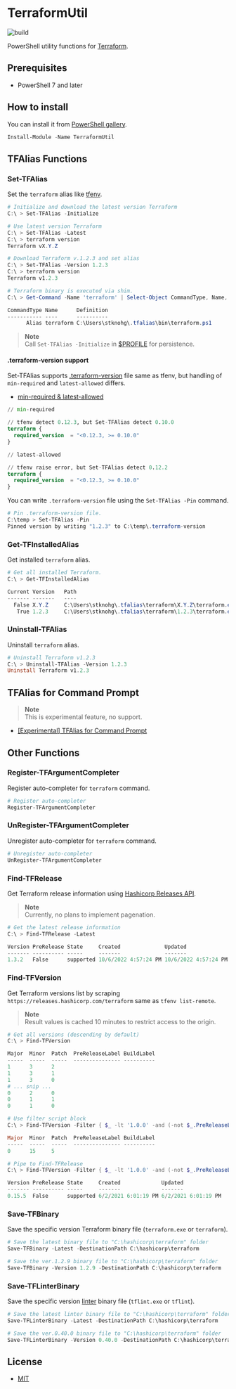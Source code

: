 # TerraformUtil

![build](https://github.com/stknohg/TerraformUtil/workflows/build/badge.svg)

PowerShell utility functions for [Terraform](https://www.terraform.io/).  

## Prerequisites

* PowerShell 7 and later

## How to install

You can install it from [PowerShell gallery](https://www.powershellgallery.com/packages/TerraformUtil/).

```powershell
Install-Module -Name TerraformUtil
```

## TFAlias Functions

### Set-TFAlias

Set the `terraform` alias like [tfenv](https://github.com/tfutils/tfenv).   

```powershell
# Initialize and download the latest version Terraform
C:\ > Set-TFAlias -Initialize

# Use latest version Terraform
C:\ > Set-TFAlias -Latest
C:\ > terraform version
Terraform vX.Y.Z

# Download Terraform v.1.2.3 and set alias
C:\ > Set-TFAlias -Version 1.2.3  
C:\ > terraform version
Terraform v1.2.3

# Terraform binary is executed via shim.
C:\ > Get-Command -Name 'terraform' | Select-Object CommandType, Name, Definition

CommandType Name      Definition
----------- ----      ----------
      Alias terraform C:\Users\stknohg\.tfalias\bin\terraform.ps1
```

> **Note**  
> Call `Set-TFAlias -Initialize` in [$PROFILE](https://learn.microsoft.com/en-us/powershell/module/microsoft.powershell.core/about/about_profiles) for persistence.

#### .terraform-version support

Set-TFAlias supports [.terraform-version](https://github.com/tfutils/tfenv#terraform-version-file) file same as tfenv, but handling of `min-required` and `latest-allowed` differs.  

* [min-required & latest-allowed](https://github.com/tfutils/tfenv#min-required--latest-allowed)

```terraform
// min-required

// tfenv detect 0.12.3, but Set-TFAlias detect 0.10.0
terraform {
  required_version  = "<0.12.3, >= 0.10.0"
}
```

```terraform
// latest-allowed

// tfenv raise error, but Set-TFAlias detect 0.12.2
terraform {
  required_version  = "<0.12.3, >= 0.10.0"
}
```

You can write `.terraform-version` file using the `Set-TFAlias -Pin` command.  

```powershell
# Pin .terraform-version file.
C:\temp > Set-TFAlias -Pin
Pinned version by writing "1.2.3" to C:\temp\.terraform-version
```

### Get-TFInstalledAlias

Get installed `terraform` alias.

```powershell
# Get all installed Terraform.
C:\ > Get-TFInstalledAlias

Current Version   Path
------- -------   ----
  False X.Y.Z     C:\Users\stknohg\.tfalias\terraform\X.Y.Z\terraform.exe
   True 1.2.3     C:\Users\stknohg\.tfalias\terraform\1.2.3\terraform.exe
```

### Uninstall-TFAlias

Uninstall `terraform` alias.

```powershell
# Uninstall Terraform v1.2.3
C:\ > Uninstall-TFAlias -Version 1.2.3
Uninstall Terraform v1.2.3
```

## TFAlias for Command Prompt

> **Note**  
> This is experimental feature, no support.

* [[Experimental] TFAlias for Command Prompt](./TFAliasForCmd.md)

## Other Functions

### Register-TFArgumentCompleter

Register auto-completer for `terraform` command.

```powershell
# Register auto-completer
Register-TFArgumentCompleter
```

### UnRegister-TFArgumentCompleter

Unregister auto-completer for `terraform` command.

```powershell
# Unregister auto-completer
UnRegister-TFArgumentCompleter
```

### Find-TFRelease

Get Terraform release information using [Hashicorp Releases API](https://releases.hashicorp.com/docs/api/v1/#operation/listReleasesV1).

> **Note**  
> Currently, no plans to implement pagenation.

```powershell
# Get the latest release information
C:\ > Find-TFRelease -Latest

Version PreRelease State     Created              Updated
------- ---------- -----     -------              -------
1.3.2   False      supported 10/6/2022 4:57:24 PM 10/6/2022 4:57:24 PM
```

### Find-TFVersion

Get Terraform versions list by scraping `https://releases.hashicorp.com/terraform` same as `tfenv list-remote`.  

> **Note**  
> Result values is cached 10 minutes to restrict access to the origin.

```powershell
# Get all versions (descending by default)
C:\ > Find-TFVersion

Major  Minor  Patch  PreReleaseLabel BuildLabel
-----  -----  -----  --------------- ----------
1      3      2
1      3      1
1      3      0
# ... snip ...
0      2      0
0      1      1
0      1      0

# Use filter script block
C:\ > Find-TFVersion -Filter { $_ -lt '1.0.0' -and (-not $_.PreReleaseLabel) } -Take 1

Major  Minor  Patch  PreReleaseLabel BuildLabel
-----  -----  -----  --------------- ----------
0      15     5

# Pipe to Find-TFRelease
C:\ > Find-TFVersion -Filter { $_ -lt '1.0.0' -and (-not $_.PreReleaseLabel) } -Take 1 | Find-TFRelease

Version PreRelease State     Created             Updated
------- ---------- -----     -------             -------
0.15.5  False      supported 6/2/2021 6:01:19 PM 6/2/2021 6:01:19 PM
```

### Save-TFBinary

Save the specific version Terraform binary file (`terraform.exe` or `terraform`).  

```powershell
# Save the latest binary file to "C:\hashicorp\terraform" folder
Save-TFBinary -Latest -DestinationPath C:\hashicorp\terraform

# Save the ver.1.2.9 binary file to "C:\hashicorp\terraform" folder
Save-TFBinary -Version 1.2.9 -DestinationPath C:\hashicorp\terraform
```

### Save-TFLinterBinary

Save the specific version [linter](https://github.com/terraform-linters/tflint) binary file (`tflint.exe` or `tflint`).  

```powershell
# Save the latest linter binary file to "C:\hashicorp\terraform" folder
Save-TFLinterBinary -Latest -DestinationPath C:\hashicorp\terraform

# Save the ver.0.40.0 binary file to "C:\hashicorp\terraform" folder
Save-TFLinterBinary -Version 0.40.0 -DestinationPath C:\hashicorp\terraform
```

## License

* [MIT](./LICENSE)
